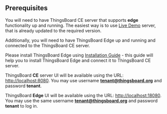 ## Prerequisites

You will need to have ThingsBoard CE server that supports **edge** functionality up and running.
The easiest way is to use [Live Demo](https://demo.thingsboard.io/signup) server, that is already updated to the required version.

Additionally, you will need to have ThingsBoard Edge up and running and connected to the ThingsBoard CE server.

Please install ThingsBoard Edge using [Installation Guide](/docs/edge/install/installation-options/) - this guide will help you to install ThingsBoard Edge and connect it to ThingsBoard CE server.

ThingsBoard **CE** server UI will be available using the URL: [http://localhost:8080](http://localhost:8080).
You may use username **tenant@thingsboard.org** and password **tenant**.

ThingsBoard **Edge** UI will be available using the URL: [http://localhost:18080](http://localhost:18080).
You may use the same username **tenant@thingsboard.org** and password **tenant** to log in.
